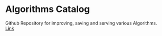 # Algorithms Catalog

Github Repository for improving, saving and serving various Algorithms.
[Link](https://rutvik-nvs.github.io/Algorithms/)
